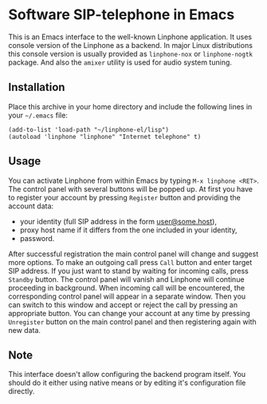 # Software SIP-telephone in Emacs

This is an Emacs interface to the well-known Linphone application. It
uses console version of the Linphone as a backend. In major Linux
distributions this console version is usually provided as
`linphone-nox` or `linphone-nogtk` package. And also the `amixer`
utility is used for audio system tuning.


## Installation

Place this archive in your home directory and include the following
lines in your `~/.emacs` file:

```elisp
(add-to-list 'load-path "~/linphone-el/lisp")
(autoload 'linphone "linphone" "Internet telephone" t)
```


## Usage

You can activate Linphone from within Emacs by typing
`M-x linphone <RET>`. The control panel with several buttons will be
popped up. At first you have to register your account by pressing
`Register` button and providing the account data:

- your identity (full SIP address in the form user@some.host),
- proxy host name if it differs from the one included in your identity,
- password.

After successful registration the main control panel
will change and suggest more options. To make an outgoing call
press `Call` button and enter target SIP address. If you just want
to stand by waiting for incoming calls, press `Standby` button.
The control panel will vanish and Linphone will continue proceeding
in background. When incoming call will be encountered,
the corresponding control panel will appear in a separate window.
Then you can switch to this window and accept or reject the call
by pressing an appropriate button. You can change your account
at any time by pressing `Unregister` button on the main control panel
and then registering again with new data.

## Note

This interface doesn't allow configuring the backend program itself.
You should do it either using native means or by editing it's
configuration file directly.
